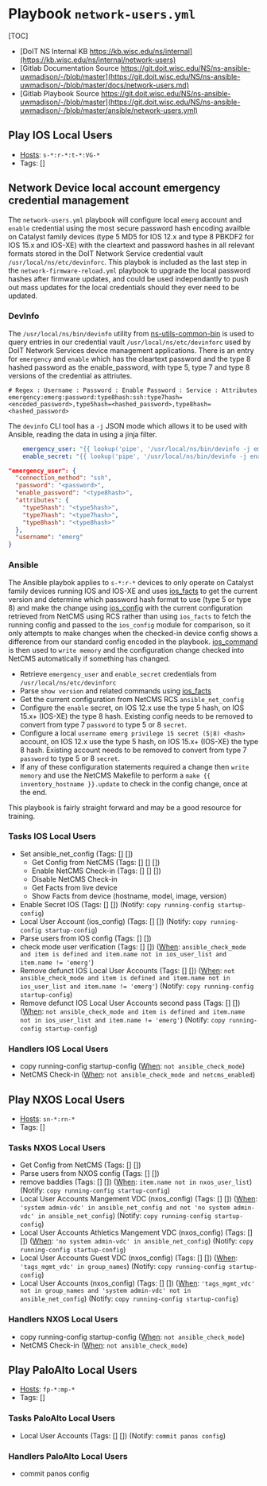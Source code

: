 
# Playbook `network-users.yml`

[TOC]

- [DoIT NS Internal KB https://kb.wisc.edu/ns/internal](https://kb.wisc.edu/ns/internal/network-users)
- [Gitlab Documentation Source https://git.doit.wisc.edu/NS/ns-ansible-uwmadison/-/blob/master](https://git.doit.wisc.edu/NS/ns-ansible-uwmadison/-/blob/master/docs/network-users.md)
- [Gitlab Playbook Source https://git.doit.wisc.edu/NS/ns-ansible-uwmadison/-/blob/master](https://git.doit.wisc.edu/NS/ns-ansible-uwmadison/-/blob/master/ansible/network-users.yml)


## Play IOS Local Users

- [Hosts](https://docs.ansible.com/ansible/latest/inventory_guide/intro_patterns.html): `s-*:r-*:t-*:VG-*`
- Tags: []

## Network Device local account emergency credential management

The `network-users.yml` playbook will configure local `emerg` account and
`enable` credential using the most secure password hash encoding availble
on Catalyst family devices (type 5 MD5 for IOS 12.x and type 8 PBKDF2 for
IOS 15.x and IOS-XE) with the cleartext and password hashes in all relevant
formats stored in the DoIT Network Service credential vault `/usr/local/ns/etc/devinforc`.
This playbok is included as the last step in the `network-firmware-reload.yml`
playbook to upgrade the local password hashes after firmware updates, and could
be used independantly to push out mass updates for the local credentials
should they ever need to be updated.


### DevInfo

The `/usr/local/ns/bin/devinfo` utility from
[ns-utils-common-bin](https://git.doit.wisc.edu/NS/ns-utils-common-bin) is used
to query entries in our credential vault `/usr/local/ns/etc/devinforc`
used by DoIT Network Services device management applications.  There is an entry
for `emergency` and `enable` which has the cleartext password and the type 8 hashed
password as the enable_password, with type 5, type 7 and type 8 versions of the
credential as attriutes.

```
# Regex : Username : Password : Enable Password : Service : Attributes
emergency:emerg:password:type8hash:ssh:type7hash=<encoded_password>,type5hash=<hashed_password>,type8hash=<hashed_password>
```

The `devinfo` CLI tool has a `-j` JSON mode which allows it to be used with Ansible,
reading the data in using a jinja filter.

```yaml
    emergency_user: "{{ lookup('pipe', '/usr/local/ns/bin/devinfo -j emergency') | from_json }}"
    enable_secret: "{{ lookup('pipe', '/usr/local/ns/bin/devinfo -j enable') | from_json }}"
```

```json
"emergency_user": {
  "connection_method": "ssh",
  "password": "<password>",
  "enable_password": "<type8hash>",
  "attributes": {
    "type5hash": "<type5hash>",
    "type7hash": "<type7hash>",
    "type8hash": "<type8hash>"
  },
  "username": "emerg"
}
```

### Ansible

The Ansible playbok applies to `s-*:r-*` devices to only operate on Catalyst family
devices running IOS and IOS-XE and uses
[ios_facts](https://docs.ansible.com/ansible/latest/collections/cisco/ios/ios_facts_module.html)
to get the current version and determine which password hash format to use (type 5 or type 8) and
make the change using
[ios_config](https://docs.ansible.com/ansible/latest/collections/cisco/ios/ios_config_module.html)
with the current configuration retrieved from NetCMS using RCS rather than using `ios_facts`
to fetch the running config and passed to the `ios_config` module for comparison,
so it only attempts to make changes when the checked-in device config shows a difference
from our standard config encoded in the playbook.
[ios_command](https://docs.ansible.com/ansible/latest/collections/cisco/ios/ios_command_module.html)
is then used to `write memory` and the configuration change checked into NetCMS automatically
if something has changed.


* Retrieve `emergency_user` and `enable_secret` credentials from `/usr/local/ns/etc/devinforc`
* Parse `show version` and related commands using [ios_facts](https://docs.ansible.com/ansible/latest/collections/cisco/ios/ios_facts_module.html)
* Get the current configuration from NetCMS RCS `ansible_net_config`
* Configure the `enable` secret, on IOS 12.x use the type 5 hash, on IOS 15.x+ (IOS-XE) the type 8 hash.  Existing config needs to be removed to convert from type 7 `password` to type 5 or 8 `secret`.
* Configure a local `username emerg privilege 15 secret (5|8) <hash>` account, on IOS 12.x use the type 5 hash, on IOS 15.x+ (IOS-XE) the type 8 hash.  Existing account needs to be removed to convert from type 7 `password` to type 5 or 8 `secret`.
* If any of these configuration statements required a change then `write memory` and use the NetCMS Makefile to perform a `make {{ inventory_hostname }}.update` to check in the config change, once at the end.

This playbook is fairly straight forward and may be a good resource for training.

### Tasks IOS Local Users

- Set ansible_net_config (Tags: [] [])
  - Get Config from NetCMS (Tags: [] [] [])
  - Enable NetCMS Check-in (Tags: [] [] [])
  - Disable NetCMS Check-in
  - Get Facts from live device
  - Show Facts from device (hostname, model, image, version)
- Enable Secret IOS (Tags: [] []) (Notify: `copy running-config startup-config`)
- Local User Account (ios_config) (Tags: [] []) (Notify: `copy running-config startup-config`)
- Parse users from IOS config (Tags: [] [])
- check mode user verification (Tags: [] []) ([When](https://docs.ansible.com/ansible/latest/playbook_guide/playbooks_conditionals.html): `ansible_check_mode and item is defined and item.name not in ios_user_list and item.name != 'emerg'`)
- Remove defunct IOS Local User Accounts (Tags: [] []) ([When](https://docs.ansible.com/ansible/latest/playbook_guide/playbooks_conditionals.html): `not ansible_check_mode and item is defined and item.name not in ios_user_list and item.name != 'emerg'`) (Notify: `copy running-config startup-config`)
- Remove defunct IOS Local User Accounts second pass (Tags: [] []) ([When](https://docs.ansible.com/ansible/latest/playbook_guide/playbooks_conditionals.html): `not ansible_check_mode and item is defined and item.name not in ios_user_list and item.name != 'emerg'`) (Notify: `copy running-config startup-config`)

### Handlers IOS Local Users

- copy running-config startup-config  ([When](https://docs.ansible.com/ansible/latest/playbook_guide/playbooks_conditionals.html): `not ansible_check_mode`)
- NetCMS Check-in  ([When](https://docs.ansible.com/ansible/latest/playbook_guide/playbooks_conditionals.html): `not ansible_check_mode and netcms_enabled`)

## Play NXOS Local Users

- [Hosts](https://docs.ansible.com/ansible/latest/inventory_guide/intro_patterns.html): `sn-*:rn-*`
- Tags: []



### Tasks NXOS Local Users

- Get Config from NetCMS (Tags: [] [])
- Parse users from NXOS config (Tags: [] [])
- remove baddies (Tags: [] []) ([When](https://docs.ansible.com/ansible/latest/playbook_guide/playbooks_conditionals.html): `item.name not in nxos_user_list`) (Notify: `copy running-config startup-config`)
- Local User Accounts Mangement VDC (nxos_config) (Tags: [] []) ([When](https://docs.ansible.com/ansible/latest/playbook_guide/playbooks_conditionals.html): `'system admin-vdc' in ansible_net_config and not 'no system admin-vdc' in ansible_net_config`) (Notify: `copy running-config startup-config`)
- Local User Accounts Athletics Mangement VDC (nxos_config) (Tags: [] []) ([When](https://docs.ansible.com/ansible/latest/playbook_guide/playbooks_conditionals.html): `'no system admin-vdc' in ansible_net_config`) (Notify: `copy running-config startup-config`)
- Local User Accounts Guest VDC (nxos_config) (Tags: [] []) ([When](https://docs.ansible.com/ansible/latest/playbook_guide/playbooks_conditionals.html): `'tags_mgmt_vdc' in group_names`) (Notify: `copy running-config startup-config`)
- Local User Accounts (nxos_config) (Tags: [] []) ([When](https://docs.ansible.com/ansible/latest/playbook_guide/playbooks_conditionals.html): `'tags_mgmt_vdc' not in group_names and 'system admin-vdc' not in ansible_net_config`) (Notify: `copy running-config startup-config`)

### Handlers NXOS Local Users

- copy running-config startup-config  ([When](https://docs.ansible.com/ansible/latest/playbook_guide/playbooks_conditionals.html): `not ansible_check_mode`)
- NetCMS Check-in  ([When](https://docs.ansible.com/ansible/latest/playbook_guide/playbooks_conditionals.html): `not ansible_check_mode`)

## Play PaloAlto Local Users

- [Hosts](https://docs.ansible.com/ansible/latest/inventory_guide/intro_patterns.html): `fp-*:mp-*`
- Tags: []



### Tasks PaloAlto Local Users

- Local User Accounts (Tags: [] []) (Notify: `commit panos config`)

### Handlers PaloAlto Local Users

- commit panos config

